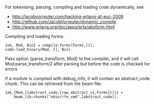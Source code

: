 For tokenising, parsing, compiling and loading code dynamically, see
* http://jacobvorreuter.com/hacking-erlang-at-euc-2009
* http://github.com/JacobVorreuter/dynamic_compile
* http://www.erlang.org/doc/apps/erts/absform.html

Compiling and loading forms:

    {ok, Mod, Bin} = compile:forms(Forms,[]),
    code:load_binary(Mod, [], Bin).

Pass option {parse_transform, Mod} to the compiler, and it will call
Mod:parse_transform/2 after parsing but before the code is checked for
errors.

If a module is compiled with debug_info, it will contain an abstract_code
chunk.  This can be retrieved from the beam file:

    {ok,{Mod,[{abstract_code,{raw_abstract_v1,Forms}}]}} =
        beam_lib:chunks("ebin/rfe_cmd",[abstract_code]).
